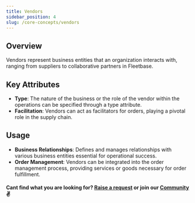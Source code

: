 ```yaml
---
title: Vendors
sidebar_position: 4
slug: /core-concepts/vendors
---
```


## Overview
Vendors represent business entities that an organization interacts with, ranging from suppliers to collaborative partners in Fleetbase.

## Key Attributes

- **Type**: The nature of the business or the role of the vendor within the operations can be specified through a type attribute.
- **Facilitation**: Vendors can act as facilitators for orders, playing a pivotal role in the supply chain.

## Usage

- **Business Relationships**: Defines and manages relationships with various business entities essential for operational success.
- **Order Management**: Vendors can be integrated into the order management process, providing services or goods necessary for order fulfillment.

#### Cant find what you are looking for? [Raise a request](https://github.com/fleetbase/docs/issues) or join our [Community](https://discord.gg/HnTqQ6zAVn) ✌️ 